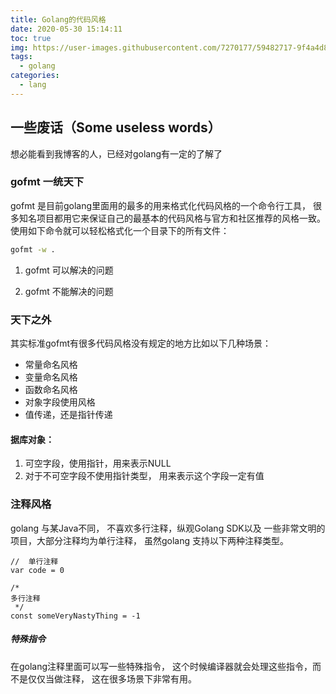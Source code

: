 ```yaml
---
title: Golang的代码风格
date: 2020-05-30 15:14:11
toc: true
img: https://user-images.githubusercontent.com/7270177/59482717-9f4a4d80-8e9c-11e9-82b0-58254e0f4c4b.png
tags:
  - golang
categories:
  - lang
---
```


## 一些废话（Some useless words）
想必能看到我博客的人，已经对golang有一定的了解了


### gofmt 一统天下  

gofmt 是目前golang里面用的最多的用来格式化代码风格的一个命令行工具， 很多知名项目都用它来保证自己的最基本的代码风格与官方和社区推荐的风格一致。  
使用如下命令就可以轻松格式化一个目录下的所有文件：  
```sh
gofmt -w .
```
1. gofmt 可以解决的问题

2. gofmt 不能解决的问题


### 天下之外
其实标准gofmt有很多代码风格没有规定的地方比如以下几种场景：  
- 常量命名风格
- 变量命名风格
- 函数命名风格
- 对象字段使用风格
- 值传递，还是指针传递


#### 据库对象：
1. 可空字段，使用指针，用来表示NULL
2. 对于不可空字段不使用指针类型， 用来表示这个字段一定有值


### 注释风格

golang 与某Java不同， 不喜欢多行注释，纵观Golang SDK以及 一些非常文明的项目，大部分注释均为单行注释， 虽然golang 支持以下两种注释类型。  
```golang
//  单行注释
var code = 0

/*
多行注释
 */
const someVeryNastyThing = -1
```

#####  特殊指令
在golang注释里面可以写一些特殊指令， 这个时候编译器就会处理这些指令，而不是仅仅当做注释， 这在很多场景下非常有用。